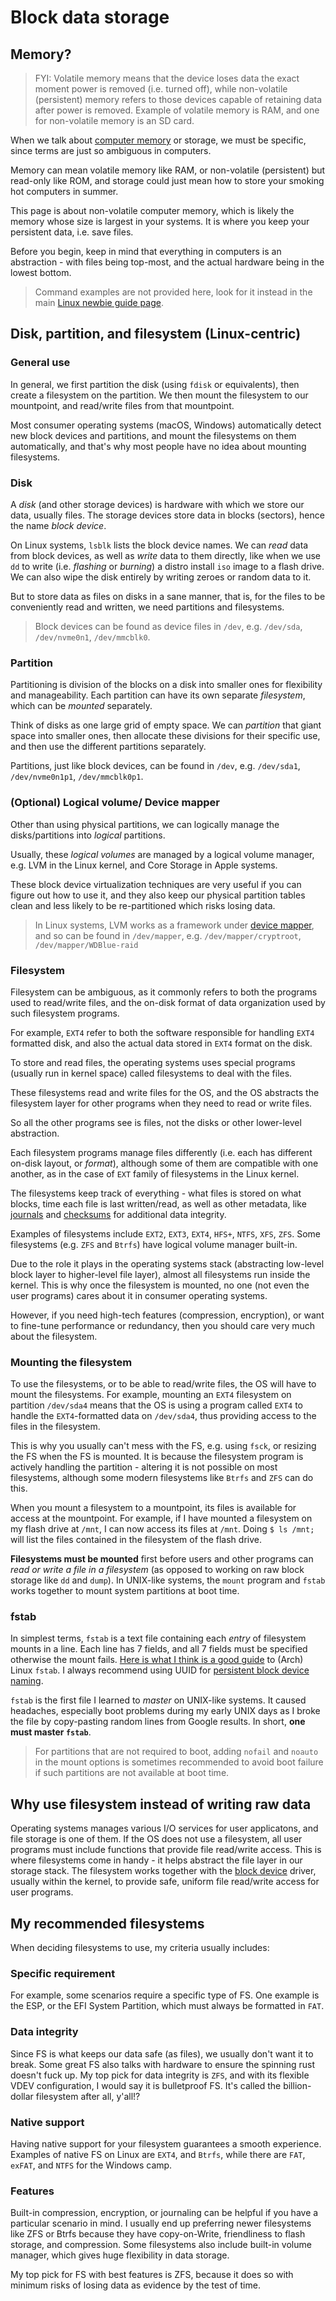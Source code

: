 # Block data storage

## Memory?

> FYI: Volatile memory means that the device loses data the exact moment power is removed (i.e. turned off), while non-volatile (persistent) memory refers to those devices capable of retaining data after power is removed. Example of volatile memory is RAM, and one for non-volatile memory is an SD card.

When we talk about [computer memory](https://en.wikipedia.org/wiki/Computer_memory) or storage, we must be specific, since terms are just so ambiguous in computers.

Memory can mean volatile memory like RAM, or non-volatile (persistent) but read-only like ROM, and storage could just mean how to store your smoking hot computers in summer.

This page is about non-volatile computer memory, which is likely the memory whose size is largest in your systems. It is where you keep your persistent data, i.e. save files.

Before you begin, keep in mind that everything in computers is an abstraction - with files being top-most, and the actual hardware being in the lowest bottom.

> Command examples are not provided here, look for it instead in the main [Linux newbie guide page](/noob/).

## Disk, partition, and filesystem (Linux-centric)

### General use

In general, we first partition the disk (using `fdisk` or equivalents), then create a filesystem on the partition. We then mount the filesystem to our mountpoint, and read/write files from that mountpoint.

Most consumer operating systems (macOS, Windows) automatically detect new block devices and partitions, and mount the filesystems on them automatically, and that's why most people have no idea about mounting filesystems.

### Disk

A _disk_ (and other storage devices) is hardware with which we store our data, usually files. The storage devices store data in blocks (sectors), hence the name _block device_.

On Linux systems, `lsblk` lists the block device names. We can _read_ data from block devices, as well as _write_ data to them directly, like when we use `dd` to write (i.e. _flashing_ or _burning_) a distro install `iso` image to a flash drive. We can also wipe the disk entirely by writing zeroes or random data to it.

But to store data as files on disks in a sane manner, that is, for the files to be conveniently read and written, we need partitions and filesystems.

> Block devices can be found as device files in `/dev`, e.g. `/dev/sda`, `/dev/nvme0n1`, `/dev/mmcblk0`.

### Partition

Partitioning is division of the blocks on a disk into smaller ones for flexibility and manageability. Each partition can have its own separate _filesystem_, which can be _mounted_ separately.

Think of disks as one large grid of empty space. We can _partition_ that giant space into smaller ones, then allocate these divisions for their specific use, and then use the different partitions separately.

Partitions, just like block devices, can be found in `/dev`, e.g. `/dev/sda1`, `/dev/nvme0n1p1`, `/dev/mmcblk0p1`.

### (Optional) Logical volume/ Device mapper

Other than using physical partitions, we can logically manage the disks/partitions into _logical_ partitions.

Usually, these _logical volumes_ are managed by a logical volume manager, e.g. LVM in the Linux kernel, and Core Storage in Apple systems.

These block device virtualization techniques are very useful if you can figure out how to use it, and they also keep our physical partition tables clean and less likely to be re-partitioned which risks losing data.

> In Linux systems, LVM works as a framework under [device mapper](https://en.wikipedia.org/wiki/Device_mapper), and so can be found in `/dev/mapper`, e.g. `/dev/mapper/cryptroot`, `/dev/mapper/WDBlue-raid`

### Filesystem

Filesystem can be ambiguous, as it commonly refers to both the programs used to read/write files, and the on-disk format of data organization used by such filesystem programs.

For example, `EXT4` refer to both the software responsible for handling `EXT4` formatted disk, and also the actual data stored in `EXT4` format on the disk.

To store and read files, the operating systems uses special programs (usually run in kernel space) called filesystems to deal with the files.

These filesystems read and write files for the OS, and the OS abstracts the filesystem layer for other programs when they need to read or write files.

So all the other programs see is files, not the disks or other lower-level abstraction.

Each filesystem programs manage files differently (i.e. each has different on-disk layout, or _format_), although some of them are compatible with one another, as in the case of `EXT` family of filesystems in the Linux kernel.

The filesystems keep track of everything - what files is stored on what blocks, time each file is last written/read, as well as other metadata, like [journals](https://en.wikipedia.org/wiki/Journaling_file_system) and [checksums](https://en.wikipedia.org/wiki/Checksum) for additional data integrity.

Examples of filesystems include `EXT2`, `EXT3`, `EXT4`, `HFS+`, `NTFS`, `XFS`, `ZFS`. Some filesystems (e.g. `ZFS` and `Btrfs`) have logical volume manager built-in.

Due to the role it plays in the operating systems stack (abstracting low-level block layer to higher-level file layer), almost all filesystems run inside the kernel. This is why once the filesystem is mounted, no one (not even the user programs) cares about it in consumer operating systems.

However, if you need high-tech features (compression, encryption), or want to fine-tune performance or redundancy, then you should care very much about the filesystem.

### Mounting the filesystem

To use the filesystems, or to be able to read/write files, the OS will have to mount the filesystems. For example, mounting an `EXT4` filesystem on partition `/dev/sda4` means that the OS is using a program called `EXT4` to handle the `EXT4`-formatted data on `/dev/sda4`, thus providing access to the files in the filesystem.

This is why you usually can't mess with the FS, e.g. using `fsck`, or resizing the FS when the FS is mounted. It is because the filesystem program is actively handling the partition - altering it is not possible on most filesystems, although some modern filesystems like `Btrfs` and `ZFS` can do this.

When you mount a filesystem to a mountpoint, its files is available for access at the mountpoint. For example, if I have mounted a filesystem on my flash drive at `/mnt`, I can now access its files at `/mnt`. Doing `$ ls /mnt;` will list the files contained in the filesystem of the flash drive.

**Filesystems must be mounted** first before users and other programs can _read or write a file in a filesystem_ (as opposed to working on raw block storage like `dd` and `dump`). In UNIX-like systems, the `mount` program and `fstab` works together to mount system partitions at boot time.

### fstab

In simplest terms, `fstab` is a text file containing each _entry_ of filesystem mounts in a line. Each line has 7 fields, and all 7 fields must be specified otherwise the mount fails. [Here is what I think is a good guide](https://wiki.archlinux.org/index.php/Fstab) to (Arch) Linux `fstab`. I always recommend using UUID for [persistent block device naming](https://wiki.archlinux.org/index.php/Persistent_block_device_naming).

`fstab` is the first file I learned to _master_ on UNIX-like systems. It caused headaches, especially boot problems during my early UNIX days as I broke the file by copy-pasting random lines from Google results. In short, **one must master `fstab`**.

> For partitions that are not required to boot, adding `nofail` and `noauto` in the mount options is sometimes recommended to avoid boot failure if such partitions are not available at boot time.

## Why use filesystem instead of writing raw data

Operating systems manages various I/O services for user applicatons, and file storage is one of them. If the OS does not use a filesystem, all user programs must include functions that provide file read/write access. This is where filesystems come in handy - it helps abstract the file layer in our storage stack. The filesystem works together with the [block device](/cheat/noob/block/) driver, usually within the kernel, to provide safe, uniform file read/write access for user programs.

## My recommended filesystems

When deciding filesystems to use, my criteria usually includes:

### Specific requirement

For example, some scenarios require a specific type of FS. One example is the ESP, or the EFI System Partition, which must always be formatted in `FAT`.

### Data integrity

Since FS is what keeps our data safe (as files), we usually don't want it to break. Some great FS also talks with hardware to ensure the spinning rust doesn't fuck up. My top pick for data integrity is `ZFS`, and with its flexible VDEV configuration, I would say it is bulletproof FS. It's called the billion-dollar filesystem after all, y'all!?

### Native support

Having native support for your filesystem guarantees a smooth experience. Examples of native FS on Linux are `EXT4`, and `Btrfs`, while there are `FAT`, `exFAT`, and `NTFS` for the Windows camp.

### Features

Built-in compression, encryption, or journaling can be helpful if you have a particular scenario in mind. I usually end up preferring newer filesystems like ZFS or Btrfs because they have copy-on-Write, friendliness to flash storage, and compression. Some filesystems also include built-in volume manager, which gives huge flexibility in data storage.

My top pick for FS with best features is ZFS, because it does so with minimum risks of losing data as evidence by the test of time.
